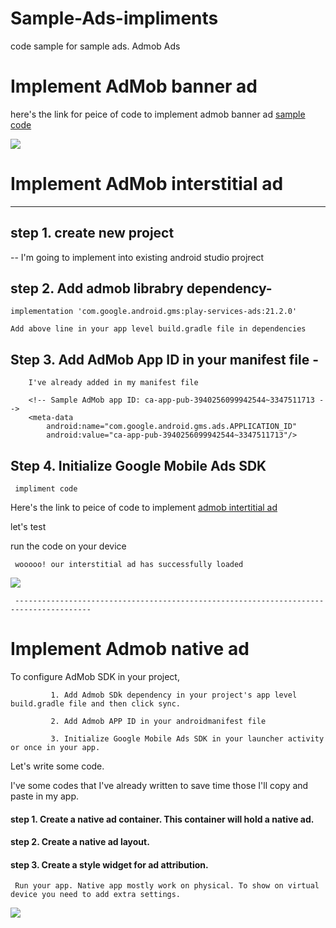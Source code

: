 # Sample-Ads-impliments
code sample for sample ads. Admob Ads



# Implement AdMob banner ad

here's the link for peice of code to implement admob banner ad [sample code](https://github.com/vijaysoren/Sample-Ads-impliments/commit/9b77b159a6c3c6efa1ccb2f7d08033167da6beef?diff=unified)

![](https://github.com/vijaysoren/Sample-Ads-impliments/blob/f4b501d1f6abcf2e4ad524a134128d0bba864f02/screenshots/Screenshot_20220930-101551_SampleAds.jpg)



# Implement AdMob interstitial ad
  ---------------------------------
                
                
## step 1. create new project

-- I'm going to implement into existing android studio projrect

## step 2. Add admob librabry dependency-

    implementation 'com.google.android.gms:play-services-ads:21.2.0'
    
    Add above line in your app level build.gradle file in dependencies
    
    
## Step 3. Add AdMob App ID in your manifest file -
 
        I've already added in my manifest file
        
        <!-- Sample AdMob app ID: ca-app-pub-3940256099942544~3347511713 -->
        <meta-data
            android:name="com.google.android.gms.ads.APPLICATION_ID"
            android:value="ca-app-pub-3940256099942544~3347511713"/>
            
            
## Step 4. Initialize Google Mobile Ads SDK
     
     impliment code
     
Here's the link to peice of code to implement [admob intertitial ad](https://github.com/vijaysoren/Sample-Ads-impliments/blob/main/Android/AdMob/SampleAds/app/src/main/java/com/vijaysoren/sampleads/MainActivity.java)
     
let's test
     
run the code on your device

     wooooo! our interstitial ad has successfully loaded
     
     
![](https://github.com/vijaysoren/Sample-Ads-impliments/blob/03cf5a245ca416cd88eb4738ff8d16d7efbc767e/screenshots/Screenshot_20220930-101547_SampleAds.jpg)
     
     ---------------------------------------------------------------------------------------
     
     
     
# Implement Admob native ad

 To configure AdMob SDK in your project,
             
             1. Add Admob SDk dependency in your project's app level build.gradle file and then click sync.
             
             2. Add Admob APP ID in your androidmanifest file
             
             3. Initialize Google Mobile Ads SDK in your launcher activity or once in your app.
             
             
Let's write some code.
             
I've some codes that I've already written to save time those I'll copy and paste in my app.
             
#### step 1. Create a native ad container. This container will hold a native ad.
             
#### step 2. Create a native ad layout.
             
#### step 3. Create a style widget for ad attribution.
              
              
     Run your app. Native app mostly work on physical. To show on virtual device you need to add extra settings.
              
              

     
![](https://github.com/vijaysoren/Sample-Ads-impliments/blob/4790d23963179daf20c4b56ecc6ea6276b0bb080/screenshots/Screenshot_20220930-093824_SampleAds.jpg)
     
   
